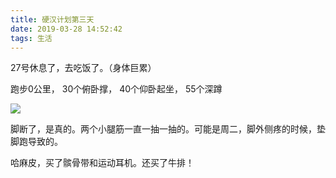 ```yaml
---
title: 硬汉计划第三天
date: 2019-03-28 14:52:42
tags: 生活
---
```


27号休息了，去吃饭了。（身体巨累）

跑步0公里， 30个俯卧撑， 40个仰卧起坐， 55个深蹲

![](jiayou.jpg)
<!-- more -->

脚断了，是真的。两个小腿筋一直一抽一抽的。可能是周二，脚外侧疼的时候，垫脚跑导致的。

哈麻皮，买了髌骨带和运动耳机。还买了牛排！